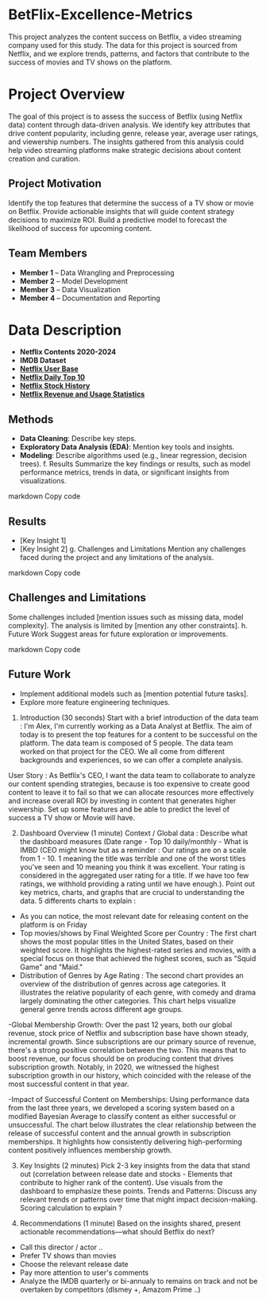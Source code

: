 # BetFlix-Excellence-Metrics

This project analyzes the content success on Betflix, a video streaming company used for this study. The data for this project is sourced from Netflix, and we explore trends, patterns, and factors that contribute to the success of movies and TV shows on the platform.

# Project Overview
The goal of this project is to assess the success of Betflix (using Netflix data) content through data-driven analysis. We identify key attributes that drive content popularity, including genre, release year, average user ratings, and viewership numbers. The insights gathered from this analysis could help video streaming platforms make strategic decisions about content creation and curation.

## Project Motivation

Identify the top features that determine the success of a TV show or movie on Betflix.
Provide actionable insights that will guide content strategy decisions to maximize ROI. 
Build a predictive model to forecast the likelihood of success for upcoming content.
 
## Team Members
- **Member 1** – Data Wrangling and Preprocessing
- **Member 2** – Model Development
- **Member 3** – Data Visualization
- **Member 4** – Documentation and Reporting
 
# Data Description
 - **Netflix Contents 2020-2024**
 - **IMDB Dataset**
 - [**Netflix User Base**](https://www.kaggle.com/datasets/arnavsmayan/netflix-userbase-dataset/data)
 - [**Netflix Daily Top 10**](https://www.kaggle.com/datasets/prasertk/netflix-daily-top-10-in-us)
 - [**Netflix Stock History**](https://www.kaggle.com/datasets/mayankanand2701/netflix-stock-price-dataset)
 - [**Netflix Revenue and Usage Statistics**](https://www.kaggle.com/datasets/adnananam/netflix-revenue-and-usage-statistics/data)
 
## Methods
- **Data Cleaning**: Describe key steps.
- **Exploratory Data Analysis (EDA)**: Mention key tools and insights.
- **Modeling**: Describe algorithms used (e.g., linear regression, decision trees).
f. Results
Summarize the key findings or results, such as model performance metrics, trends in data, or significant insights from visualizations.

markdown
Copy code
## Results
- [Key Insight 1]
- [Key Insight 2]
g. Challenges and Limitations
Mention any challenges faced during the project and any limitations of the analysis.

markdown
Copy code
## Challenges and Limitations
Some challenges included [mention issues such as missing data, model complexity]. The analysis is limited by [mention any other constraints].
h. Future Work
Suggest areas for future exploration or improvements.

markdown
Copy code
## Future Work
- Implement additional models such as [mention potential future tasks].
- Explore more feature engineering techniques.
1. Introduction (30 seconds)
Start with a brief introduction of the data team : I'm Alex, I'm currently working as a Data Analyst at Betflix. The aim of today is to present the top features for a content to be successful on the platform. The data team is composed of 5 people. The data team worked on that project for the CEO. We all come from different backgrounds and experiences, so we can offer a complete analysis.

User Story : 
As Betflix's CEO,
I want the data team to collaborate to analyze our content spending strategies, because is too expensive to create good content to leave it to fail
so that we can allocate resources more effectively and increase overall ROI by investing in content that generates higher viewership. Set up some features and be able to predict the level of success a TV show or Movie will have.


2. Dashboard Overview (1 minute)
Context / Global data : Describe what the dashboard measures (Date range - Top 10 daily/monthly - What is IMBD (CEO might know but as a reminder : Our ratings are on a scale from 1 - 10. 1 meaning the title was terrible and one of the worst titles you've seen and 10 meaning you think it was excellent. Your rating is considered in the aggregated user rating for a title. If we have too few ratings, we withhold providing a rating until we have enough.).
Point out key metrics, charts, and graphs that are crucial to understanding the data.
5 differents charts to explain : 
  - As you can notice, the most relevant date for releasing content on the platform is on Friday
-  Top movies/shows by Final Weighted Score per Country : The first chart shows the most popular titles in the United States, based on their weighted score. It highlights the highest-rated series and movies, with a special focus on those that achieved the highest scores, such as "Squid Game" and "Maid."​
- Distribution of Genres by Age Rating :  The second chart provides an overview of the distribution of genres across age categories. It illustrates the relative popularity of each genre, with comedy and drama largely dominating the other categories. This chart helps visualize general genre trends across different age groups.

-Global Membership Growth:
Over the past 12 years, both our global revenue, stock price of Netflix and subscription base have shown steady, incremental growth. Since subscriptions are our primary source of revenue, there's a strong positive correlation between the two. This means that to boost revenue, our focus should be on producing content that drives subscription growth. Notably, in 2020, we witnessed the highest subscription growth in our history, which coincided with the release of the most successful content in that year.

-Impact of Successful Content on Memberships:
Using performance data from the last three years, we developed a scoring system based on a modified Bayesian Average to classify content as either successful or unsuccessful. The chart below illustrates the clear relationship between the release of successful content and the annual growth in subscription memberships. It highlights how consistently delivering high-performing content positively influences membership growth.




3. Key Insights (2 minutes)
Pick 2-3 key insights from the data that stand out (correlation between release date and stocks - Elements that contribute to higher rank of the content).
Use visuals from the dashboard to emphasize these points.
Trends and Patterns:
Discuss any relevant trends or patterns over time that might impact decision-making.
Scoring calculation to explain ? 



4. Recommendations (1 minute)
Based on the insights shared, present actionable recommendations—what should Betflix do next?
- Call this director / actor ..
- Prefer TV shows than movies
- Choose the relevant release date
- Pay more attention to user's comments
- Analyze the IMDB quarterly or bi-annualy to remains on track and not be overtaken by competitors (dIsmey +, Amazom Prime ..)

